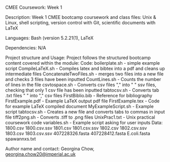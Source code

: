 CMEE Coursework: Week 1

Description: Week 1 CMEE bootcamp coursework and class files: Unix & Linux, shell scripting, version control with Git, scientific documents with LaTeX 

Languages: Bash (version 5.2.21(1), LaTeX

Dependencies: N/A

Project structure and Usage: Project follows the structured bootcamp content covered within the module:
Code:
    boilerplate.sh - simple example script 
    CompileLaTeX.sh - Compiles latex and bibtex into a pdf and cleans up intermediate files 
    ConcatenateTwoFiles.sh - merges two files into a new file and checks 3 files have been inputted
    CountLines.sh - Counts the number of lines in the file 
    csvtospace.sh - Converts csv files "," into " " ssv files, checking that only 1 csv file has been inputted 
    tabtocsv.sh - Converts tab .txt files " " into "," csv files 
    FirstBiblio.bib - Reference for bibliography 
    FirstExample.pdf - Example LaTeX output pdf file 
    FirstExample.tex - Code for example LaTeX compiled document 
    MyExampleScript.sh - Example script 
    tabtocsv.sh - Creates a new file and converts tabs to commas in input file 
    tiff2png.sh - Converts .tiff to .png files 
    UnixPrac1.txt - Unix practical coursework code 
    variables.sh - Example script asking for user inputs 
Data: 
    1800.csv
    1800.csv.ssv 
    1801.csv
    1801.csv.ssv 
    1802.csv
    1802.csv.ssv 
    1803.csv
    1803.csv.ssv 
    407228326.fasta
    407228412.fasta
    E.coli.fasta
    spawannxs.txt

Author name and contact: Georgina Chow, georgina.chow20@imperial.ac.uk
